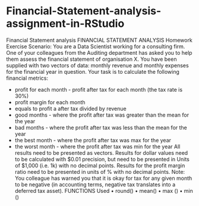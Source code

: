 # Financial-Statement-analysis-assignment-in-RStudio
Financial Statement analysis
FINANCIAL STATEMENT ANALYSIS
Homework Exercise
Scenario: You are a Data Scientist working for a consulting firm. One of your colleagues from the Auditing department has asked you to help them assess the financial statement of organisation X. You have been supplied with two vectors of data: monthly revenue and monthly expenses for the financial year in question. Your task is to calculate the following financial metrics: 
- profit for each month - profit after tax for each month (the tax rate is 30%) 
- profit margin for each month 
- equals to profit a after tax divided by revenue 
- good months - where the profit after tax was greater than the mean for the year 
- bad months - where the profit after tax was less than the mean for the year 
- the best month - where the profit after tax was max for the year 
- the worst month - where the profit after tax was min for the year
All results need to be presented as vectors. Results for dollar values need to be calculated with $0.01 precision, but need to be presented in Units of $1,000 (i.e. 1k) with no decimal points. Results for the profit margin ratio need to be presented in units of % with no decimal points. Note: You colleague has warned you that it is okay for tax for any given month to be negative (in accounting terms, negative tax translates into a deferred tax asset).
FUNCTIONS Used
•	round() 
•	mean() 
•	max () 
•	min () 
